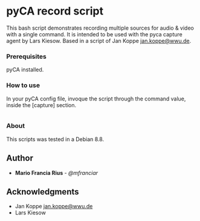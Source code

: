 # pyCA record script

This bash script demonstrates recording multiple sources for audio & video with a single command. It is intended to be used with the pyca capture agent by Lars Kiesow. Based in a script of Jan Koppe <jan.koppe@wwu.de>.

### Prerequisites

pyCA installed.

### How to use

In your pyCA config file, invoque the script through the command value, inside the [capture] section.
```command		= './recordscript.sh /home/ {{name}} {{time}}'
``` 

### About

This scripts was tested in a Debian 8.8.

## Author

* **Mario Francia Rius** - *@mfranciar*

## Acknowledgments

* Jan Koppe <jan.koppe@wwu.de>
* Lars Kiesow 
